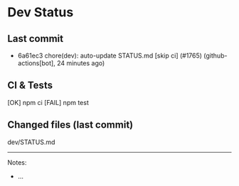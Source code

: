 # Dev Status

## Last commit
- 6a61ec3 chore(dev): auto-update STATUS.md [skip ci] (#1765) (github-actions[bot], 24 minutes ago)
## CI & Tests
[OK] npm ci
[FAIL] npm test

## Changed files (last commit)
dev/STATUS.md

---
Notes:
- ...
